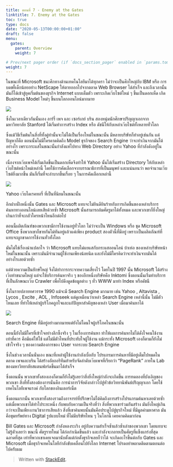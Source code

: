 ```yaml
---
title: ตอนที่ 7 - Enemy at the Gates
linktitle: 7. Enemy at the Gates
toc: true
type: docs
date: "2020-05-13T00:00:00+01:00"
draft: false
menu:
  gates:
    parent: Overview
    weight: 7

# Prev/next pager order (if `docs_section_pager` enabled in `params.toml`)
weight: 7
---
```


ในขณะที่ Microsoft ชนะศึกทางด้านเทคโนโลยีมาได้ทุกครา ไม่ว่าจะเป็นศึกใหญ่กับ IBM หรือ การบดขยี้เด็กน้อยอย่าง NetScape ให้ตายออกไปจากตลาด Web Browser ได้สำเร็จ และถึงเวลานั้นมันก็ได้เข้าสู่ยุคเริ่มต้นของธุรกิจ Internet แบบเต็มตัว เพราะเกิดเว๊บไซต์ใหม่ ๆ ขึ้นเป็นดอกเห็ด เกิด Business Model ใหม่ๆ ขึ้นบนโลกออนไลน์มากมาย

![](https://t0.blockdit.com/photos/2019/09/5d8127cbcf5df70cc5577674_800x0xcover_pPSFAv7S.jpg)

ซึ่งในเวลาเดียวกันนั้นเอง ลาร์รี่ เพจ และ เซอร์เกย์ บริน สองหนุ่มนักศึกษาปริญญาเอกจากมหาวิทยาลัย Stanford ได้เริ่มทำการสร้าง Index หรือ ดัชนีให้กับเหล่าเว๊บไซต์ทั้งหลายทั่วโลก

ซึ่งแม้วิธีเริ่มต้นในสิ่งที่ทั้งคู่ทำนั้นจะไม่ได้เป็นเรื่องใหม่ในขณะนั้น มีหลายบริษัทก็ทำอยู่เช่นกัน แต่ปัญหาก็คือ ตอนนั้นไม่มีใครคาดคิดถึง Model ธุรกิจของ Search Engine ว่าจะทำเงินจากมันได้อย่างไร เพราะกระแสในขณะนั้นกำลังแห่ไปทาง Web Directory อย่าง Yahoo ที่กำลังดังอยู่ในขณะนั้น

เนื่องจากเว๊บเพจได้เริ่มเกิดขึ้นเป็นดอกเห็ดจึงทำให้ Yahoo นั้นได้เริ่มสร้าง Directory ให้กับเหล่าเว๊บไซต์หน้าใหม่เหล่านี้ โดยใช้การคัดเลือกจากบรรณาธิการที่เป็นมนุษย์ และแน่นอนว่า พอจำนวนเว๊บไซต์ยิ่งมากขึ้น มันก็เริ่มที่จะลำบากขึ้นเรื่อย ๆ ในการคัดเลือกเหล่านี้

![](https://t0.blockdit.com/photos/2019/09/5d8127f7cf22a80ccdb1ff4e_800x0xcover_kYvtWOwB.jpg)

Yahoo เว๊บไดเรคทอรี่ ที่เป็นที่นิยมในขณะนั้น

อีกฝากฝั่งหนึ่งนั้น Gates และ Microsoft แทบจะไม่ยินดียินร้ายกับการเกิดขึ้นของเหล่าบริการค้นหาทางออนไลน์เลยเสียด้วยซ้ำ Microsoft นั้นสามารถล้มศัตรูมาได้ทั้งหมด และพวกเขาก็ยิ่งใหญ่เกินกว่าที่จะกลัวใครหน้าไหนอีกต่อไป

ตอนนี้ผลิตภัณฑ์ของพวกเขามีการใช้งานอยู่ทั่วโลก ไม่ว่าจะเป็น Windows หรือ ชุด Microsoft Office ซึ่งพวกเขาก็ขายกันไม่ทันอยู่แล้วแค่เพียง product สองตัวนี้ที่มีอยู่ เพราะเป็นผลิตภัณฑ์ที่แทบจะผูกขาดการใช้งานทั่วทั้งโลก

มันไม่ใช่เรื่องน่าแปลกใจ ว่า Microsoft แทบไม่แยแสกับกระแสออนไลน์ บ้าเห่อ ของเหล่าบริษัทหน้าใหม่ในขณะนั้น เพราะมันมีจำนวนผู้ใช้งานเพียงน้อยนิด และยังไม่มีใครคิดว่าจะทำเงินจากมันได้อย่างไรเลยด้วยซ้ำ

แต่ด้วยความเป็นยักษ์ใหญ่ จึงได้ทำการกระจายความเสี่ยงไว้ โดยในปี 1997 นั้น Microsoft ได้สร้างเว๊บท่าขนาดใหญ่ แต่จะใช้บริการค้นหาจริง ๆ ของอีกหนึ่งบริษัทคือ Inktomi ซึ่งตอนนั้นเริ่มทำบริการที่เป็นลักษณะเว๊บ Crawler เพื่อไปดึงดูดข้อมูลต่าง ๆ ทั่ว WWW มาทำ Index หรือดัชนี

ซึ่งในรายปลายทศวรรษ 1990 แม้จะมี Search Engine มากมาย เช่น Yahoo , Altavista , Lycos , Excite , AOL , Infoseek แต่ดูเหมือนว่าเหล่า Search Engine เหล่านี้นั้น ไม่มีตัวไหนเลย ที่ทำให้เหล่าผู้บริโภคถูกใจและแก้ปัญหาสำคัญของเหล่า User เมื่อมาค้นหาได้

![](https://t0.blockdit.com/photos/2019/09/5d812847cf5df70cc5579eba_800x0xcover_9we0BhRf.jpg)

Search Engine ที่มีอยู่อย่างมากมายแต่ยังไม่โดนใจผู้บริโภคในขณะนั้น

ตอนนี้ยังไม่มีใครที่เข้าใจอย่างลึกซึ้งจริง ๆ ในเรื่องการค้นหา ทำให้ผลการค้นหาไม่ได้ดั่งใจคนใช้งานเท่าที่ควร คือมีแค่ให้ใช้ แต่ไม่มีตัวไหนที่ประทับใจผู้ใช้งาน แม้กระทั่ง Microsoft เองก็ตามก็ยังไม่เข้าใจจริง ๆ ของความต้องการของ User จากระบบ Search Engine

ซึ่งในช่วงเวลานั้นนั่นเอง ขณะที่เหล่าผู้ใช้งานกำลังเบื่อกับ โปรแกรมการค้นหาที่มีอยู่เต็มไปหมดในตลาด เพจและบริน ได้สร้างอัลกอริทึมสำหรับจัดลำดับเว๊บเพจที่เรียกว่า “PageRank” ภายใน Lab ของมหาวิทยาลัยสแตนฟอร์ดขึ้นมาได้สำเร็จ

ซึ่งตอนนั้น พวกเขาทั้งสองเองก็ตามก็ยังไม่รู้เลยว่าสิ่งยิ่งใหญ่กำลังจะเกิดขึ้น การทดลองที่บังเอิญของพวกเขา สิ่งที่ทั้งสองต้องการนั่นคือ การนำการวิจัยดังกล่าวไปสู่หัวข้อวิทยานิพันธ์ปริญญาเอก โดยใช้เทคโนโลยีเพจแรงค์ กับโลกของอินเตอร์เน็ต

ซึ่งตอนแรกนั้น พวกเขาทั้งสองรวมถึงอาจารย์ที่ปรึกษาไม่ได้คิดถึงการสร้างโปรแกรมค้นหาเลยด้วยซ้ำ แต่เมื่อพวกเขาได้ทำไประยะหนึ่ง กับพบกับความเป็นจริงที่ว่า สิ่งที่พวกเขาร่วมกันสร้าง มันยิ่งใหญ่เกินกว่าจะเป็นเพียงงานวิชาการเสียแล้ว สิ่งที่เขาค้นพบนั้นมันคือประตูไปสู่ธุรกิจใหม่ ที่มีมูลค่ามหาศาล มันคือขุมทรัพย์ทาง Digital รูปแบบใหม่ ที่ไม่มีบริษัทไหน ๆ ในโลกนี้ เคยคาดคิดมาก่อน

Bill Gates และ Microsoft กำลังหลงระเริง อยู่กับความสำเร็จซ้ำแล้วซ้ำเล่าของพวกเขา โดยแทบจะไม่รู้ตัวเลยว่า ขณะนี้ ศัตรูรายใหม่ ได้ก่อกำเนิดขึ้นแล้ว และกำลังจะกลายเป็นศัตรูที่แข็งแกร่งที่สุด ฉลาดที่สุด เท่าที่พวกเขาเคยเจอมานับตั้งแต่ก่อตั้งธุรกิจเลยก็ว่าได้ จะเกิดอะไรขึ้นต่อกับ Gates และ Microsoft เมื่อธุรกิจเทคโนโลยีกำลังขับเคลื่อนไปยังโลก Internet โปรดอย่าพลาดติดตามตอนต่อไปครับผม

> Written with [StackEdit](https://www.blockdit.com/articles/5d8128a3cf22a80ccdb25543). 
